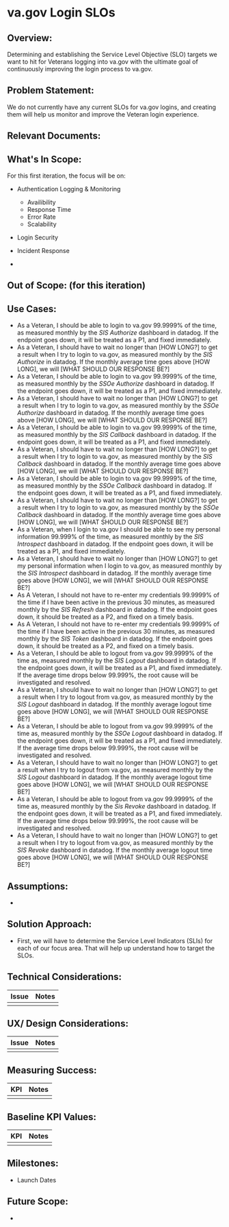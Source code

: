 # va.gov Login SLOs

## Overview: 
Determining and establishing the Service Level Objective (SLO) targets we want to hit for Veterans logging into va.gov with the ultimate goal of continuously improving the login process to va.gov.

## Problem Statement: 
We do not currently have any current SLOs for va.gov logins, and creating them will help us monitor and improve the Veteran login experience.

## Relevant Documents:

## What's In Scope: 
For this first iteration, the focus will be on:
* Authentication Logging & Monitoring
  * Availibility
  * Response Time
  * Error Rate
  * Scalability
* Login Security
* Incident Response

* 
## Out of Scope: (for this iteration)


## Use Cases:
- As a Veteran, I should be able to login to va.gov 99.9999% of the time, as measured monthly by the _SIS Authorize_ dashboard in datadog. If the endpoint goes down, it will be treated as a P1, and fixed immediately.
- As a Veteran, I should have to wait no longer than [HOW LONG?] to get a result when I try to login to va.gov, as measured monthly by the _SIS Authorize_ in datadog. If the monthly average time goes above [HOW LONG], we will [WHAT SHOULD OUR RESPONSE BE?]
- As a Veteran, I should be able to login to va.gov 99.9999% of the time, as measured monthly by the _SSOe Authorize_ dashboard in datadog. If the endpoint goes down, it will be treated as a P1, and fixed immediately.
- As a Veteran, I should have to wait no longer than [HOW LONG?] to get a result when I try to login to va.gov, as measured monthly by the _SSOe Authorize_ dashboard in datadog. If the monthly average time goes above [HOW LONG], we will [WHAT SHOULD OUR RESPONSE BE?]
- As a Veteran, I should be able to login to va.gov 99.9999% of the time, as measured monthly by the _SIS Callback_ dashboard in datadog. If the endpoint goes down, it will be treated as a P1, and fixed immediately.
- As a Veteran, I should have to wait no longer than [HOW LONG?] to get a result when I try to login to va.gov, as measured monthly by the _SIS Callback_ dashboard in datadog. If the monthly average time goes above [HOW LONG], we will [WHAT SHOULD OUR RESPONSE BE?]
- As a Veteran, I should be able to login to va.gov 99.9999% of the time, as measured monthly by the _SSOe Callback_ dashboard in datadog. If the endpoint goes down, it will be treated as a P1, and fixed immediately.
- As a Veteran, I should have to wait no longer than [HOW LONG?] to get a result when I try to login to va.gov, as measured monthly by the _SSOe Callback_ dashboard in datadog. If the monthly average time goes above [HOW LONG], we will [WHAT SHOULD OUR RESPONSE BE?]
- As a Veteran, when I login to va.gov I should be able to see my personal information 99.999% of the time, as measured monthly by the _SIS Introspect_ dashboard in datadog. If the endpoint goes down, it will be treated as a P1, and fixed immediately.
- As a Veteran, I should have to wait no longer than [HOW LONG?] to get my personal information when I login to va.gov, as measured monthly by the _SIS Introspect_ dashboard in datadog. If the monthly average time goes above [HOW LONG], we will [WHAT SHOULD OUR RESPONSE BE?]
- As A Veteran, I should not have to re-enter my credentials 99.9999% of the time if I have been active in the previous 30 minutes, as measured monthly by the _SIS Refresh_ dashboard in datadog. If the endpoint goes down, it should be treated as a P2, and fixed on a timely basis.
- As A Veteran, I should not have to re-enter my credentials 99.9999% of the time if I have been active in the previous 30 minutes, as measured monthly by the _SIS Token_ dashboard in datadog. If the endpoint goes down, it should be treated as a P2, and fixed on a timely basis.
- As a Veteran, I should be able to logout from va.gov 99.9999% of the time as, measured monthly by the _SIS Logout_ dashboard in datadog. If the endpoint goes down, it will be treated as a P1, and fixed immediately. If the average time drops below 99.999%, the root cause will be investigated and resolved.
- As a Veteran, I should have to wait no longer than [HOW LONG?] to get a result when I try to logout from va.gov, as measured monthly by the _SIS Logout_ dashboard in datadog. If the monthly average logout time goes above [HOW LONG], we will [WHAT SHOULD OUR RESPONSE BE?]
- As a Veteran, I should be able to logout from va.gov 99.9999% of the time as, measured monthly by the _SSOe Logout_ dashboard in datadog. If the endpoint goes down, it will be treated as a P1, and fixed immediately. If the average time drops below 99.999%, the root cause will be investigated and resolved.
- As a Veteran, I should have to wait no longer than [HOW LONG?] to get a result when I try to logout from va.gov, as measured monthly by the _SIS Logout_ dashboard in datadog. If the monthly average logout time goes above [HOW LONG], we will [WHAT SHOULD OUR RESPONSE BE?]
- As a Veteran, I should be able to logout from va.gov 99.9999% of the time as, measured monthly by the _Sis Revoke_ dashboard in datadog. If the endpoint goes down, it will be treated as a P1, and fixed immediately. If the average time drops below 99.999%, the root cause will be investigated and resolved.
- As a Veteran, I should have to wait no longer than [HOW LONG?] to get a result when I try to logout from va.gov, as measured monthly by the _SIS Revoke_ dashboard in datadog. If the monthly average logout time goes above [HOW LONG], we will [WHAT SHOULD OUR RESPONSE BE?]

## Assumptions:
* 

## Solution Approach: 
* First, we will have to determine the Service Level Indicators (SLIs) for each of our focus area. That will help up understand how to target the SLOs.
  
## Technical Considerations:
| Issue         | Notes         | 
| ------------- |:-------------:| 
| |               |

## UX/ Design Considerations:
| Issue         | Notes         | 
| ------------- |:-------------:| 
|  |               |


## Measuring Success:
| KPI           | Notes         | 
| ------------- |:-------------:| 
| |               |


## Baseline KPI Values:
| KPI           | Notes         | 
| ------------- |:-------------:| 
|  |               |


## Milestones:
* Launch Dates


## Future Scope:
* 
